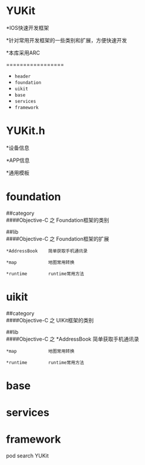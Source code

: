 
YUKit
=================
*IOS快速开发框架

*针对常用开发框架的一些类别和扩展，方便快速开发

*本库采用ARC

=================
- ```header```
-  ```foundation```
-  ```uikit```
-  ```base```
-  ```services```
-  ```framework```



YUKit.h
=================
*设备信息

*APP信息

*通用模板



foundation
=================
##category   
####Objective-C 之 Foundation框架的类别

##lib            
####Objective-C 之 Foundation框架的扩展

    *AddressBook    简单获取手机通讯录

    *map            地图常用转换

    *runtime        runtime常用方法



uikit
=================
##category       
####Objective-C 之 UIKit框架的类别

##lib            
####Objective-C 之 
    *AddressBook    简单获取手机通讯录

    *map            地图常用转换

    *runtime        runtime常用方法


base
=================



services
=================



framework
=================




pod search YUKit
